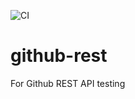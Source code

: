 ![CI](https://github.com/ekarpovs/github-rest/workflows/ProjectPolling/badge.svg)

# github-rest
For Github REST API testing 
